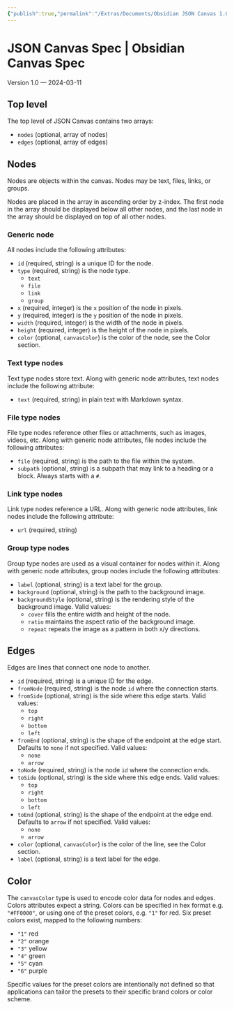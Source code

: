 ```yaml
---
{"publish":true,"permalink":"/Extras/Documents/Obsidian JSON Canvas 1.0 规范.md","created":"2025-04-25T22:49:37.291+08:00","modified":"2025-08-15T21:59:59.696+08:00","cssclasses":""}
---
```



# JSON Canvas Spec | Obsidian Canvas Spec

Version 1.0 — 2024-03-11

## Top level

The top level of JSON Canvas contains two arrays:

- `nodes` (optional, array of nodes)
- `edges` (optional, array of edges)

## Nodes

Nodes are objects within the canvas. Nodes may be text, files, links, or groups.

Nodes are placed in the array in ascending order by z-index. The first node in the array should be displayed below all other nodes, and the last node in the array should be displayed on top of all other nodes.

### Generic node

All nodes include the following attributes:

- `id` (required, string) is a unique ID for the node.
- `type` (required, string) is the node type.
	- `text`
	- `file`
	- `link`
	- `group`
- `x` (required, integer) is the `x` position of the node in pixels.
- `y` (required, integer) is the `y` position of the node in pixels.
- `width` (required, integer) is the width of the node in pixels.
- `height` (required, integer) is the height of the node in pixels.
- `color` (optional, `canvasColor`) is the color of the node, see the Color section.

### Text type nodes

Text type nodes store text. Along with generic node attributes, text nodes include the following attribute:

- `text` (required, string) in plain text with Markdown syntax.

### File type nodes

File type nodes reference other files or attachments, such as images, videos, etc. Along with generic node attributes, file nodes include the following attributes:

- `file` (required, string) is the path to the file within the system.
- `subpath` (optional, string) is a subpath that may link to a heading or a block. Always starts with a `#`.

### Link type nodes

Link type nodes reference a URL. Along with generic node attributes, link nodes include the following attribute:

- `url` (required, string)

### Group type nodes

Group type nodes are used as a visual container for nodes within it. Along with generic node attributes, group nodes include the following attributes:

- `label` (optional, string) is a text label for the group.
- `background` (optional, string) is the path to the background image.
- `backgroundStyle` (optional, string) is the rendering style of the background image. Valid values:
	- `cover` fills the entire width and height of the node.
	- `ratio` maintains the aspect ratio of the background image.
	- `repeat` repeats the image as a pattern in both x/y directions.

## Edges

Edges are lines that connect one node to another.

- `id` (required, string) is a unique ID for the edge.
- `fromNode` (required, string) is the node `id` where the connection starts.
- `fromSide` (optional, string) is the side where this edge starts. Valid values:
	- `top`
	- `right`
	- `bottom`
	- `left`
- `fromEnd` (optional, string) is the shape of the endpoint at the edge start. Defaults to `none` if not specified. Valid values:
	- `none`
	- `arrow`
- `toNode` (required, string) is the node `id` where the connection ends.
- `toSide` (optional, string) is the side where this edge ends. Valid values:
	- `top`
	- `right`
	- `bottom`
	- `left`
- `toEnd` (optional, string) is the shape of the endpoint at the edge end. Defaults to `arrow` if not specified. Valid values:
	- `none`
	- `arrow`
- `color` (optional, `canvasColor`) is the color of the line, see the Color section.
- `label` (optional, string) is a text label for the edge.

## Color

The `canvasColor` type is used to encode color data for nodes and edges. Colors attributes expect a string. Colors can be specified in hex format e.g. `"#FF0000"`, or using one of the preset colors, e.g. `"1"` for red. Six preset colors exist, mapped to the following numbers:

- `"1"` red
- `"2"` orange
- `"3"` yellow
- `"4"` green
- `"5"` cyan
- `"6"` purple

Specific values for the preset colors are intentionally not defined so that applications can tailor the presets to their specific brand colors or color scheme.